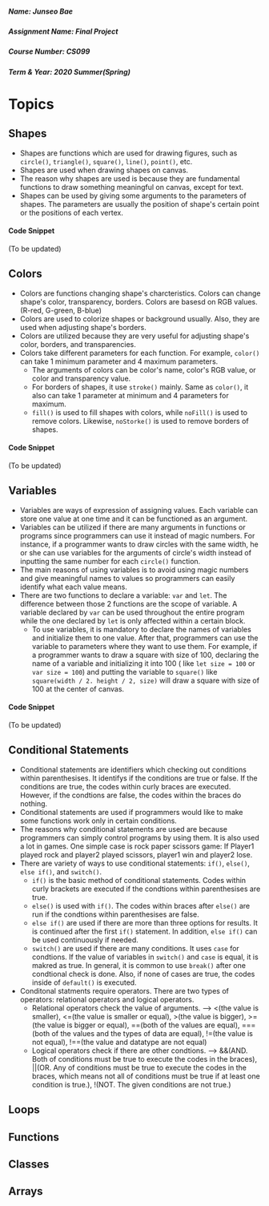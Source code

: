 ##### Name: Junseo Bae
##### Assignment Name: Final Project
##### Course Number: CS099
##### Term & Year: 2020 Summer(Spring)

# Topics
## Shapes
* Shapes are functions which are used for drawing figures, such as `circle()`, `triangle()`, `square()`, `line()`, `point()`, etc.
* Shapes are used when drawing shapes on canvas.
* The reason why shapes are used is because they are fundamental functions to draw something meaningful on canvas, except for text.
* Shapes can be used by giving some arguments to the parameters of shapes. 
  The parameters are usually the position of shape's certain point or the positions of each vertex.
#### Code Snippet
(To be updated)

## Colors
* Colors are functions changing shape's charcteristics. Colors can change shape's color, transparency, borders. Colors are basesd on RGB values.(R-red, G-green, B-blue)
* Colors are used to colorize shapes or background usually. Also, they are used when adjusting shape's borders.
* Colors are utilized because they are very useful for adjusting shape's color, borders, and transparencies.
* Colors take different parameters for each function. For example, `color()` can take 1 minimum parameter and 4 maximum parameters.
  * The arguments of colors can be color's name, color's RGB value, or color and transparency value.
  * For borders of shapes, it use `stroke()` mainly. Same as `color()`, it also can take 1 parameter at minimum and 4 parameters for maximum.
  * `fill()` is used to fill shapes with colors, while `noFill()` is used to remove colors. Likewise, `noStorke()` is used to remove borders of shapes.
 #### Code Snippet
(To be updated)

## Variables
* Variables are ways of expression of assigning values. Each variable can store one value at one time and it can be functioned as an argument.
* Variables can be utilized if there are many arguments in functions or programs since programmers can use it instead of magic numbers. For instance, if a programmer wants to draw circles with the same width, he or she can use variables for the arguments of circle's width instead of inputting the same number for each `circle()` function.
* The main reasons of using variables is to avoid using magic numbers and give meaningful names to values so programmers can easily identify what each value means.
* There are two functions to declare a variable: `var` and `let`. The difference between those 2 functions are the scope of variable. A variable declared by `var` can be used throughout the entire program while the one declared by `let` is only affected within a certain block.
  * To use variables, it is mandatory to declare the names of variables and initialize them to one value. After that, programmers can use the variable to parameters where they want to use them. For example, if a programmer wants to draw a square with size of 100, declaring the name of a variable and initializing it into 100 ( like `let size = 100` or `var size = 100`) and putting the variable to `square()` like `square(width / 2. height / 2, size)` will draw a square with size of 100 at the center of canvas.
#### Code Snippet
(To be updated)

## Conditional Statements
* Conditional statements are identifiers which checking out conditions within parenthesises. It identifys if the conditions are true or false. If the conditions are true, the codes within curly braces are executed. However, if the condtions are false, the codes within the braces do nothing.
* Conditional statements are used if programmers would like to make some functions work only in certain conditions.
* The reasons why conditional statements are used are because programmers can simply control programs by using them. It is also used a lot in games. One simple case is rock paper scissors game: If Player1 played rock and player2 played scissors, player1 win and player2 lose.
* There are variety of ways to use conditional statements: `if()`, `else()`, `else if()`, and `switch()`. 
  * `if()` is the basic method of conditional statements. Codes within curly brackets are executed if the condtions within parenthesises are true.
  * `else()` is used with `if()`. The codes within braces after `else()` are run if the condtions within parenthesises are false.
  * `else if()` are used if there are more than three options for results. It is continued after the first `if()` statement. In addition, `else if()` can be used continuously if needed.
  * `switch()` are used if there are many conditions. It uses `case` for condtions. If the value of variables in `switch()` and `case` is equal, it is makred as true. In general, it is common to use `break()` after one condtional check is done. Also, if none of cases are true, the codes inside of `default()` is executed.
* Conditonal statments require operators. There are two types of operators: relational operators and logical operators.
  * Relational operators check the value of arguments. --> <(the value is smaller), <=(the value is smaller or equal), >(the value is bigger), >=(the value is bigger or equal), ==(both of the values are equal), ===(both of the values and the types of data are equal), !=(the value is not equal), !==(the value and datatype are not equal)
  * Logical operators check if there are other condtions. --> &&(AND. Both of conditions must be true to execute the codes in the braces), ||(OR. Any of conditions must be true to execute the codes in the braces, which means not all of conditions must be true if at least one condition is true.), !(NOT. The given conditions are not true.)
## Loops

## Functions

## Classes

## Arrays
